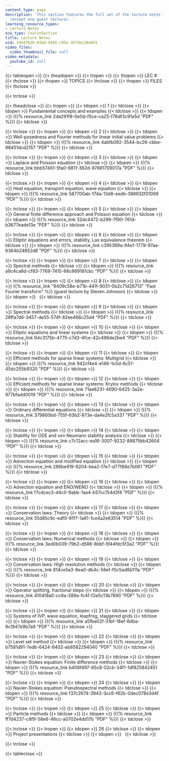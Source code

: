 ```yaml
---
content_type: page
description: 'This section features the full set of the lecture notes for the course
  (except one guest lecture). '
learning_resource_types:
- Lecture Notes
ocw_type: CourseSection
title: Lecture Notes
uid: 24b4783b-01bd-9266-c95e-35fdec20a9d1
video_files:
  video_thumbnail_file: null
video_metadata:
  youtube_id: null
---
```


{{< tableopen >}}
{{< theadopen >}}
{{< tropen >}}
{{< thopen >}}
LEC #
{{< thclose >}}
{{< thopen >}}
TOPICS
{{< thclose >}}
{{< thopen >}}
FILES
{{< thclose >}}

{{< trclose >}}

{{< theadclose >}}
{{< tropen >}}
{{< tdopen >}}
1
{{< tdclose >}}
{{< tdopen >}}
Fundamental concepts and examples
{{< tdclose >}}
{{< tdopen >}}
({{% resource_link 2da291f8-0e0d-f5ce-ca25-f76df3c91a5d "PDF" %}})
{{< tdclose >}}

{{< trclose >}}
{{< tropen >}}
{{< tdopen >}}
2
{{< tdclose >}}
{{< tdopen >}}
Well-posedness and Fourier methods for linear initial value problems
{{< tdclose >}}
{{< tdopen >}}
({{% resource_link 4abfb092-3544-bc26-cbbe-98451dcd2157 "PDF" %}})
{{< tdclose >}}

{{< trclose >}}
{{< tropen >}}
{{< tdopen >}}
3
{{< tdclose >}}
{{< tdopen >}}
Laplace and Poisson equation
{{< tdclose >}}
{{< tdopen >}}
({{% resource_link bbb57461-5fa0-6811-362d-97691709017a "PDF" %}})
{{< tdclose >}}

{{< trclose >}}
{{< tropen >}}
{{< tdopen >}}
4
{{< tdclose >}}
{{< tdopen >}}
Heat equation, transport equation, wave equation
{{< tdclose >}}
{{< tdopen >}}
({{% resource_link 587700ab-174a-13d8-eedb-388932f01069 "PDF" %}})
{{< tdclose >}}

{{< trclose >}}
{{< tropen >}}
{{< tdopen >}}
5
{{< tdclose >}}
{{< tdopen >}}
General finite difference approach and Poisson equation
{{< tdclose >}}
{{< tdopen >}}
({{% resource_link 32dc4472-b296-7f90-761d-b3677eade13e "PDF" %}})
{{< tdclose >}}

{{< trclose >}}
{{< tropen >}}
{{< tdopen >}}
6
{{< tdclose >}}
{{< tdopen >}}
Elliptic equations and errors, stability, Lax equivalence theorem
{{< tdclose >}}
{{< tdopen >}}
({{% resource_link c395389a-94e1-1779-97aa-6364b24852d8 "PDF" %}})
{{< tdclose >}}

{{< trclose >}}
{{< tropen >}}
{{< tdopen >}}
7
{{< tdclose >}}
{{< tdopen >}}
Spectral methods
{{< tdclose >}}
{{< tdopen >}}
({{% resource_link a9c4ca8d-cf83-7769-7415-66c669181cbc "PDF" %}})
{{< tdclose >}}

{{< trclose >}}
{{< tropen >}}
{{< tdopen >}}
8
{{< tdclose >}}
{{< tdopen >}}
{{% resource_link "9409c58e-b71b-441f-9031-0b2c71d26713" "Fast Fourier transform" %}} (guest lecture by Steven Johnson)
{{< tdclose >}}
{{< tdopen >}}
 
{{< tdclose >}}

{{< trclose >}}
{{< tropen >}}
{{< tdopen >}}
9
{{< tdclose >}}
{{< tdopen >}}
Spectral methods
{{< tdclose >}}
{{< tdopen >}}
({{% resource_link 28ffa7d6-3457-de55-574f-82ee466c25d4 "PDF" %}})
{{< tdclose >}}

{{< trclose >}}
{{< tropen >}}
{{< tdopen >}}
10
{{< tdclose >}}
{{< tdopen >}}
Elliptic equations and linear systems
{{< tdclose >}}
{{< tdopen >}}
({{% resource_link 94c3175b-4775-c7d3-4fce-42c498de2be4 "PDF" %}})
{{< tdclose >}}

{{< trclose >}}
{{< tropen >}}
{{< tdopen >}}
11
{{< tdclose >}}
{{< tdopen >}}
Efficient methods for sparse linear systems: Multigrid
{{< tdclose >}}
{{< tdopen >}}
({{% resource_link 942cf4e4-e146-1c0d-6c51-45dc255b9320 "PDF" %}})
{{< tdclose >}}

{{< trclose >}}
{{< tropen >}}
{{< tdopen >}}
12
{{< tdclose >}}
{{< tdopen >}}
Efficient methods for sparse linear systems: Krylov methods
{{< tdclose >}}
{{< tdopen >}}
({{% resource_link 71ae6231-4690-6425-3a2e-977bfadd0019 "PDF" %}})
{{< tdclose >}}

{{< trclose >}}
{{< tropen >}}
{{< tdopen >}}
13
{{< tdclose >}}
{{< tdopen >}}
Ordinary differential equations
{{< tdclose >}}
{{< tdopen >}}
({{% resource_link 379860bd-755f-63b2-873e-da4e2fc5a337 "PDF" %}})
{{< tdclose >}}

{{< trclose >}}
{{< tropen >}}
{{< tdopen >}}
14
{{< tdclose >}}
{{< tdopen >}}
Stability for ODE and von Neumann stability analysis
{{< tdclose >}}
{{< tdopen >}}
({{% resource_link c7c12acc-ea16-3007-9232-88875bb42604 "PDF" %}})
{{< tdclose >}}

{{< trclose >}}
{{< tropen >}}
{{< tdopen >}}
15
{{< tdclose >}}
{{< tdopen >}}
Advection equation and modified equation
{{< tdclose >}}
{{< tdopen >}}
({{% resource_link 286be919-8204-bea2-f7e7-d77f88e7b061 "PDF" %}})
{{< tdclose >}}

{{< trclose >}}
{{< tropen >}}
{{< tdopen >}}
16
{{< tdclose >}}
{{< tdopen >}}
Advection equation and ENO/WENO
{{< tdclose >}}
{{< tdopen >}}
({{% resource_link f7cdcec3-d4c0-9abb-1aa4-b57cc154d3f4 "PDF" %}})
{{< tdclose >}}

{{< trclose >}}
{{< tropen >}}
{{< tdopen >}}
17
{{< tdclose >}}
{{< tdopen >}}
Conservation laws: Theory
{{< tdclose >}}
{{< tdopen >}}
({{% resource_link 55d85c9c-edf0-91f7-1a61-1ce4a2e63514 "PDF" %}})
{{< tdclose >}}

{{< trclose >}}
{{< tropen >}}
{{< tdopen >}}
18
{{< tdclose >}}
{{< tdopen >}}
Conservation laws: Numerical methods
{{< tdclose >}}
{{< tdopen >}}
({{% resource_link 3ed0b039-79b2-d586-8bbf-5f44fdc5f3a2 "PDF" %}})
{{< tdclose >}}

{{< trclose >}}
{{< tropen >}}
{{< tdopen >}}
19
{{< tdclose >}}
{{< tdopen >}}
Conservation laws: High resolution methods
{{< tdclose >}}
{{< tdopen >}}
({{% resource_link 814ce5a3-8ea0-db4c-58ef-f0c5ad8b111a "PDF" %}})
{{< tdclose >}}

{{< trclose >}}
{{< tropen >}}
{{< tdopen >}}
20
{{< tdclose >}}
{{< tdopen >}}
Operator splitting, fractional steps
{{< tdclose >}}
{{< tdopen >}}
({{% resource_link 4104f8a0-cc8a-589a-fc4f-f2e5c13b7890 "PDF" %}})
{{< tdclose >}}

{{< trclose >}}
{{< tropen >}}
{{< tdopen >}}
21
{{< tdclose >}}
{{< tdopen >}}
Systems of IVP, wave equation, leapfrog, staggered grids
{{< tdclose >}}
{{< tdopen >}}
({{% resource_link a5fbe02f-31bf-18ef-6dba-8c1947e9b7a9 "PDF" %}})
{{< tdclose >}}

{{< trclose >}}
{{< tropen >}}
{{< tdopen >}}
22
{{< tdclose >}}
{{< tdopen >}}
Level set method
{{< tdclose >}}
{{< tdopen >}}
({{% resource_link b7581d91-7edb-6424-8402-ab8582294040 "PDF" %}})
{{< tdclose >}}

{{< trclose >}}
{{< tropen >}}
{{< tdopen >}}
23
{{< tdclose >}}
{{< tdopen >}}
Navier-Stokes equation: Finite difference methods
{{< tdclose >}}
{{< tdopen >}}
({{% resource_link b406f497-65c8-02cb-34f1-1df825842451 "PDF" %}})
{{< tdclose >}}

{{< trclose >}}
{{< tropen >}}
{{< tdopen >}}
24
{{< tdclose >}}
{{< tdopen >}}
Navier-Stokes equation: Pseudospectral methods
{{< tdclose >}}
{{< tdopen >}}
({{% resource_link f37c2674-3943-3cc6-f62b-0dec078e3d4f "PDF" %}})
{{< tdclose >}}

{{< trclose >}}
{{< tropen >}}
{{< tdopen >}}
25
{{< tdclose >}}
{{< tdopen >}}
Particle methods
{{< tdclose >}}
{{< tdopen >}}
({{% resource_link ff7d4237-c8f9-58e6-46cc-a0702e4dd17b "PDF" %}})
{{< tdclose >}}

{{< trclose >}}
{{< tropen >}}
{{< tdopen >}}
26
{{< tdclose >}}
{{< tdopen >}}
Project presentations
{{< tdclose >}}
{{< tdopen >}}
 
{{< tdclose >}}

{{< trclose >}}

{{< tableclose >}}